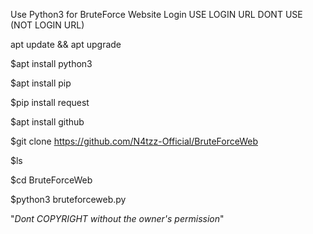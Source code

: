 Use Python3 for BruteForce Website Login
USE LOGIN URL DONT USE (NOT LOGIN URL)



apt update && apt upgrade







$apt install python3





$apt install pip




$pip install request




$apt install github





$git clone https://github.com/N4tzz-Official/BruteForceWeb






$ls







$cd BruteForceWeb





$python3 bruteforceweb.py


"*Dont COPYRIGHT without the owner's permission*"
